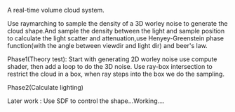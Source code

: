 A real-time volume cloud system.

Use raymarching to sample the density of a 3D worley noise to generate the cloud shape.And sample the density between the light and sample position to calculate the light scatter and attenuation,use Henyey-Greenstein phase function(with the angle between viewdir and light dir) and beer's law.

Phase1(Theory test): Start with generating 2D worley noise use compute shader, then add a loop to do the 3D noise. Use ray-box intersection to restrict the cloud in a box, when ray steps into the box we do the sampling.

Phase2(Calculate lighting)

Later work : Use SDF to control the shape...Working....
